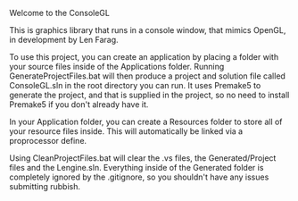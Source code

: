Welcome to the ConsoleGL

This is graphics library that runs in a console window, that mimics OpenGL, in development by Len Farag.

To use this project, you can create an application by placing a folder with your source files inside of the Applications folder.
Running GenerateProjectFiles.bat will then produce a project and solution file called ConsoleGL.sln in the root directory you can run.
It uses Premake5 to generate the project, and that is supplied in the project, so no need to install Premake5 if you don't already
have it.

In your Application folder, you can create a Resources folder to store all of your resource files inside. This will automatically be linked
via a proprocessor define.

Using CleanProjectFiles.bat will clear the .vs files, the Generated/Project files and the Lengine.sln.
Everything inside of the Generated folder is completely ignored by the .gitignore, so you shouldn't have any issues submitting rubbish.